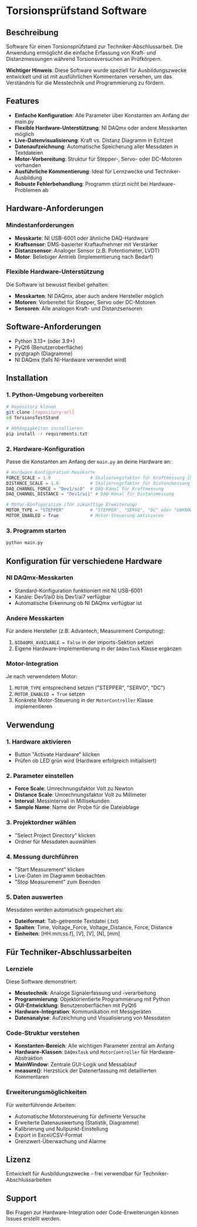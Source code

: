 # Torsionsprüfstand Software

## Beschreibung
Software für einen Torsionsprüfstand zur Techniker-Abschlussarbeit. Die Anwendung ermöglicht die einfache Erfassung von Kraft- und Distanzmessungen während Torsionsversuchen an Prüfkörpern.

**Wichtiger Hinweis**: Diese Software wurde speziell für Ausbildungszwecke entwickelt und ist mit ausführlichen Kommentaren versehen, um das Verständnis für die Messtechnik und Programmierung zu fördern.

## Features
- **Einfache Konfiguration**: Alle Parameter über Konstanten am Anfang der main.py
- **Flexible Hardware-Unterstützung**: NI DAQmx oder andere Messkarten möglich
- **Live-Datenvisualisierung**: Kraft vs. Distanz Diagramm in Echtzeit
- **Datenaufzeichnung**: Automatische Speicherung aller Messdaten in Textdateien
- **Motor-Vorbereitung**: Struktur für Stepper-, Servo- oder DC-Motoren vorhanden
- **Ausführliche Kommentierung**: Ideal für Lernzwecke und Techniker-Ausbildung
- **Robuste Fehlerbehandlung**: Programm stürzt nicht bei Hardware-Problemen ab

## Hardware-Anforderungen

### Mindestanforderungen
- **Messkarte**: NI USB-6001 oder ähnliche DAQ-Hardware
- **Kraftsensor**: DMS-basierter Kraftaufnehmer mit Verstärker
- **Distanzsensor**: Analoger Sensor (z.B. Potentiometer, LVDT)
- **Motor**: Beliebiger Antrieb (Implementierung nach Bedarf)

### Flexible Hardware-Unterstützung
Die Software ist bewusst flexibel gehalten:
- **Messkarten**: NI DAQmx, aber auch andere Hersteller möglich
- **Motoren**: Vorbereitet für Stepper, Servo oder DC-Motoren
- **Sensoren**: Alle analogen Kraft- und Distanzsensoren

## Software-Anforderungen
- Python 3.13+ (oder 3.9+)
- PyQt6 (Benutzeroberfläche)
- pyqtgraph (Diagramme) 
- NI DAQmx (falls NI-Hardware verwendet wird)

## Installation

### 1. Python-Umgebung vorbereiten
```bash
# Repository klonen
git clone [repository-url]
cd TorsionsTestStand

# Abhängigkeiten installieren  
pip install -r requirements.txt
```

### 2. Hardware-Konfiguration
Passe die Konstanten am Anfang der `main.py` an deine Hardware an:

```python
# Hardware-Konfiguration Messkarte
FORCE_SCALE = 1.0               # Skalierungsfaktor für Kraftmessung [N/V]
DISTANCE_SCALE = 1.0            # Skalierungsfaktor für Distanzmessung [mm/V]  
DAQ_CHANNEL_FORCE = "Dev1/ai0"  # DAQ-Kanal für Kraftmessung
DAQ_CHANNEL_DISTANCE = "Dev1/ai1" # DAQ-Kanal für Distanzmessung

# Motor-Konfiguration (für zukünftige Erweiterung)
MOTOR_TYPE = "STEPPER"          # "STEPPER", "SERVO", "DC" oder "UNKNOWN"
MOTOR_ENABLED = True            # Motor-Steuerung aktivieren
```

### 3. Programm starten
```bash
python main.py
```

## Konfiguration für verschiedene Hardware

### NI DAQmx-Messkarten
- Standard-Konfiguration funktioniert mit NI USB-6001
- Kanäle: Dev1/ai0 bis Dev1/ai7 verfügbar
- Automatische Erkennung ob NI DAQmx verfügbar ist

### Andere Messkarten
Für andere Hersteller (z.B. Advantech, Measurement Computing):
1. `NIDAQMX_AVAILABLE = False` in der imports-Sektion setzen
2. Eigene Hardware-Implementierung in der `DAQmxTask` Klasse ergänzen

### Motor-Integration
Je nach verwendetem Motor:
1. `MOTOR_TYPE` entsprechend setzen ("STEPPER", "SERVO", "DC")
2. `MOTOR_ENABLED = True` setzen  
3. Konkrete Motor-Steuerung in der `MotorController` Klasse implementieren

## Verwendung

### 1. Hardware aktivieren
- Button "Activate Hardware" klicken
- Prüfen ob LED grün wird (Hardware erfolgreich initialisiert)

### 2. Parameter einstellen
- **Force Scale**: Umrechnungsfaktor Volt zu Newton
- **Distance Scale**: Umrechnungsfaktor Volt zu Millimeter  
- **Interval**: Messintervall in Millisekunden
- **Sample Name**: Name der Probe für die Dateiablage

### 3. Projektordner wählen
- "Select Project Directory" klicken
- Ordner für Messdaten auswählen

### 4. Messung durchführen
- "Start Measurement" klicken
- Live-Daten im Diagramm beobachten
- "Stop Measurement" zum Beenden

### 5. Daten auswerten
Messdaten werden automatisch gespeichert als:
- **Dateiformat**: Tab-getrennte Textdatei (.txt)
- **Spalten**: Time, Voltage_Force, Voltage_Distance, Force, Distance
- **Einheiten**: [HH:mm:ss.f], [V], [V], [N], [mm]

## Für Techniker-Abschlussarbeiten

### Lernziele
Diese Software demonstriert:
- **Messtechnik**: Analoge Signalerfassung und -verarbeitung
- **Programmierung**: Objektorientierte Programmierung mit Python
- **GUI-Entwicklung**: Benutzeroberflächen mit PyQt6
- **Hardware-Integration**: Kommunikation mit Messgeräten
- **Datenanalyse**: Aufzeichnung und Visualisierung von Messdaten

### Code-Struktur verstehen
- **Konstanten-Bereich**: Alle wichtigen Parameter zentral am Anfang
- **Hardware-Klassen**: `DAQmxTask` und `MotorController` für Hardware-Abstraktion  
- **MainWindow**: Zentrale GUI-Logik und Messablauf
- **measure()**: Herzstück der Datenerfassung mit detaillierten Kommentaren

### Erweiterungsmöglichkeiten
Für weiterführende Arbeiten:
- Automatische Motorsteuerung für definierte Versuche
- Erweiterte Datenauswertung (Statistik, Diagramme)
- Kalibrierung und Nullpunkt-Einstellung
- Export in Excel/CSV-Format
- Grenzwert-Überwachung und Alarme

## Lizenz
Entwickelt für Ausbildungszwecke - frei verwendbar für Techniker-Abschlussarbeiten

## Support
Bei Fragen zur Hardware-Integration oder Code-Erweiterungen können Issues erstellt werden.
